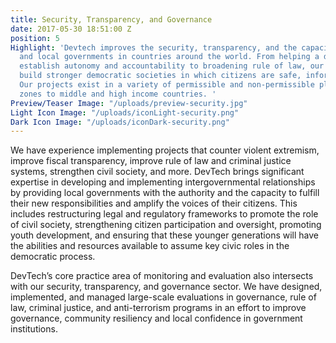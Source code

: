 ```yaml
---
title: Security, Transparency, and Governance
date: 2017-05-30 18:51:00 Z
position: 5
Highlight: 'Devtech improves the security, transparency, and the capacity of urban
  and local governments in countries around the world. From helping a developing country
  establish autonomy and accountability to broadening rule of law, our goal is to
  build stronger democratic societies in which citizens are safe, informed, and free.
  Our projects exist in a variety of permissible and non-permissible places from conflict
  zones to middle and high income countries. '
Preview/Teaser Image: "/uploads/preview-security.jpg"
Light Icon Image: "/uploads/iconLight-security.png"
Dark Icon Image: "/uploads/iconDark-security.png"
---
```


We have experience implementing projects that counter violent extremism, improve fiscal transparency, improve rule of law and criminal justice systems, strengthen civil society, and more. DevTech brings significant expertise in developing and implementing intergovernmental relationships by providing local governments with the authority and the capacity to fulfill their new responsibilities and amplify the voices of their citizens. This includes restructuring legal and regulatory frameworks to promote the role of civil society, strengthening citizen participation and oversight, promoting youth development, and ensuring that these younger generations will have the abilities and resources available to assume key civic roles in the democratic process. 

DevTech’s core practice area of monitoring and evaluation also intersects with our security, transparency, and governance sector. We have designed, implemented, and managed large-scale evaluations in governance, rule of law, criminal justice, and anti-terrorism programs in an effort to improve governance, community resiliency and local confidence in government institutions. 
